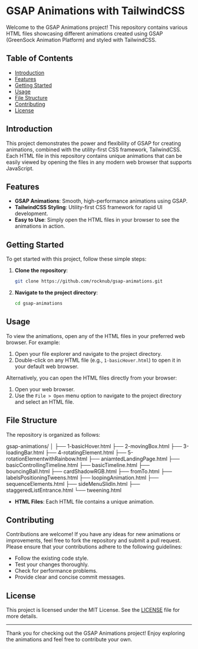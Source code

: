 # GSAP Animations with TailwindCSS

Welcome to the GSAP Animations project! This repository contains various HTML files showcasing different animations created using GSAP (GreenSock Animation Platform) and styled with TailwindCSS.

## Table of Contents

- [Introduction](#introduction)
- [Features](#features)
- [Getting Started](#getting-started)
- [Usage](#usage)
- [File Structure](#file-structure)
- [Contributing](#contributing)
- [License](#license)

## Introduction

This project demonstrates the power and flexibility of GSAP for creating animations, combined with the utility-first CSS framework, TailwindCSS. Each HTML file in this repository contains unique animations that can be easily viewed by opening the files in any modern web browser that supports JavaScript.

## Features

- **GSAP Animations**: Smooth, high-performance animations using GSAP.
- **TailwindCSS Styling**: Utility-first CSS framework for rapid UI development.
- **Easy to Use**: Simply open the HTML files in your browser to see the animations in action.

## Getting Started

To get started with this project, follow these simple steps:

1. **Clone the repository**:
    ```bash
    git clone https://github.com/rocknub/gsap-animations.git
    ```
2. **Navigate to the project directory**:
    ```bash
    cd gsap-animations
    ```

## Usage

To view the animations, open any of the HTML files in your preferred web browser. For example:

1. Open your file explorer and navigate to the project directory.
2. Double-click on any HTML file (e.g., `1-basicHover.html`) to open it in your default web browser.

Alternatively, you can open the HTML files directly from your browser:

1. Open your web browser.
2. Use the `File > Open` menu option to navigate to the project directory and select an HTML file.

## File Structure

The repository is organized as follows:

gsap-animations/
│
├── 1-basicHover.html
├── 2-movingBox.html
├── 3-loadingBar.html
├── 4-rotatingElement.html
├── 5-rotationElementwithRainbow.html
├── aniamtedLandingPage.html
├── basicControllingTimeline.html
├── basicTimeline.html
├── bouncingBall.html
├── cardShadowRGB.html
├── fromTo.html
├── labelsPositioningTweens.html
├── loopingAnimation.html
├── sequenceElements.html
├── sideMenuSlidIn.html
├── staggeredListEntrance.html
└── tweening.html


- **HTML Files**: Each HTML file contains a unique animation.

## Contributing

Contributions are welcome! If you have any ideas for new animations or improvements, feel free to fork the repository and submit a pull request. Please ensure that your contributions adhere to the following guidelines:

- Follow the existing code style.
- Test your changes thoroughly.
- Check for performance problems.
- Provide clear and concise commit messages.

## License

This project is licensed under the MIT License. See the [LICENSE](LICENSE) file for more details.

---

Thank you for checking out the GSAP Animations project! Enjoy exploring the animations and feel free to contribute your own.
